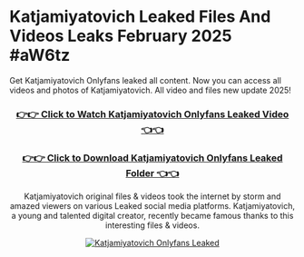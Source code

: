 # Katjamiyatovich Leaked Files And Videos Leaks February 2025 #aW6tz

Get Katjamiyatovich Onlyfans leaked all content. Now you can access all videos and photos of Katjamiyatovich. All video and files new update 2025!
<div align="center" title="Katjamiyatovich Onlyfans Leaked">
  
### [👉👉 Click to Watch Katjamiyatovich Onlyfans Leaked Video 👈👈](https://links2leaks.com?utm_source=katjamiyatovich&utm_medium=gitfeb)  
### [👉👉 Click to Download Katjamiyatovich Onlyfans Leaked Folder 👈👈](https://links2leaks.com?utm_source=katjamiyatovich&utm_medium=gitfeb)  

Katjamiyatovich original files & videos took the internet by storm and amazed viewers on various Leaked social media platforms. Katjamiyatovich, a young and talented digital creator, recently became famous thanks to this interesting files & videos.

[![Katjamiyatovich Onlyfans Leaked](https://i.ibb.co/93hzkbrt/l2l.gif)](https://links2leaks.com?utm_source=katjamiyatovich&utm_medium=gitfeb)  

</div>
